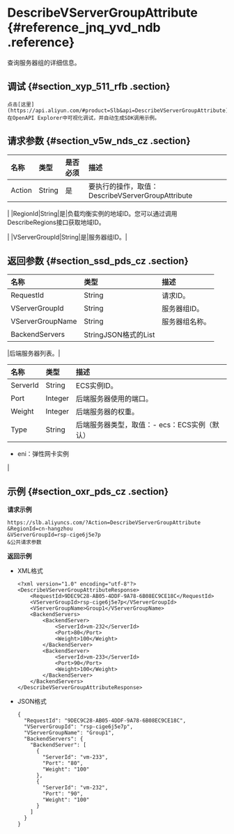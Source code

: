 # DescribeVServerGroupAttribute {#reference_jnq_yvd_ndb .reference}

查询服务器组的详细信息。

## 调试 {#section_xyp_511_rfb .section}

```
点击[这里](https://api.aliyun.com/#product=Slb&api=DescribeVServerGroupAttribute)在OpenAPI Explorer中可视化调试，并自动生成SDK调用示例。
```

## 请求参数 {#section_v5w_nds_cz .section}

|名称|类型|是否必须|描述|
|:-|:-|:---|:-|
|Action|String|是|要执行的操作，取值：DescribeVServerGroupAttribute

|
|RegionId|String|是|负载均衡实例的地域ID。您可以通过调用 DescribeRegions接口获取地域ID。

|
|VServerGroupId|String|是|服务器组ID。|

## 返回参数 {#section_ssd_pds_cz .section}

|名称|类型|描述|
|:-|:-|:-|
|RequestId|String|请求ID。|
|VServerGroupId|String|服务器组ID。|
|VServerGroupName|String|服务器组名称。|
|BackendServers|StringJSON格式的List

|后端服务器列表。|

|名称|类型|描述|
|:-|:-|:-|
|ServerId|String|ECS实例ID。|
|Port|Integer|后端服务器使用的端口。|
|Weight|Integer|后端服务器的权重。|
|Type|String|后端服务器类型，取值：-   ecs：ECS实例（默认）
-   eni：弹性网卡实例

|

## 示例 {#section_oxr_pds_cz .section}

**请求示例**

``` {#public}
https://slb.aliyuncs.com/?Action=DescribeVServerGroupAttribute
&RegionId=cn-hangzhou
&VServerGroupId=rsp-cige6j5e7p
&公共请求参数
```

**返回示例**

-   XML格式

    ```
    <?xml version="1.0" encoding="utf-8"?>
    <DescribeVServerGroupAttributeResponse>
    	<RequestId>9DEC9C28-AB05-4DDF-9A78-6B08EC9CE18C</RequestId>
    	<VServerGroupId>rsp-cige6j5e7p</VServerGroupId>
    	<VServerGroupName>Group1</VServerGroupName>
    	<BackendServers>
    		<BackendServer>
    			<ServerId>vm-232</ServerId>
    			<Port>80</Port>
    			<Weight>100</Weight>
    		</BackendServer>
    		<BackendServer>
    			<ServerId>vm-233</ServerId>
    			<Port>90</Port>
    			<Weight>100</Weight>
    		</BackendServer>
    	</BackendServers>
    </DescribeVServerGroupAttributeResponse>
    ```

-   JSON格式

    ```
    {
      "RequestId": "9DEC9C28-AB05-4DDF-9A78-6B08EC9CE18C",
      "VServerGroupId": "rsp-cige6j5e7p",
      "VServerGroupName": "Group1",
      "BackendServers": {
        "BackendServer": [
          {
            "ServerId": "vm-233",
            "Port": "80",
            "Weight": "100"
          },
          {
            "ServerId": "vm-232",
            "Port": "90",
            "Weight": "100"
          }
        ]
      }
    }
    ```



